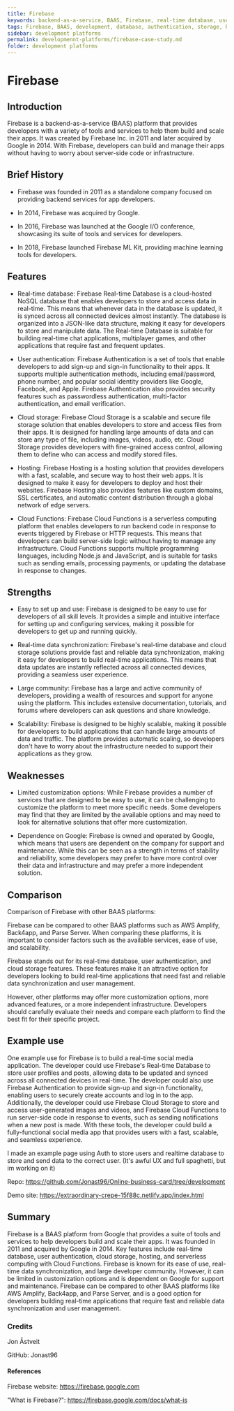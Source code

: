 ```yaml
---
title: Firebase
keywords: backend-as-a-service, BAAS, Firebase, real-time database, user authentication, cloud storage, hosting, cloud functions
tags: Firebase, BAAS, development, database, authentication, storage, hosting, cloud functions
sidebar: development platforms
permalink: developmennt-platforms/firebase-case-study.md
folder: development platforms
---
```



# Firebase


## Introduction

Firebase is a backend-as-a-service (BAAS) platform that provides developers with a variety of tools and services to help them build and scale their apps. It was created by Firebase Inc. in 2011 and later acquired by Google in 2014. With Firebase, developers can build and manage their apps without having to worry about server-side code or infrastructure.


## Brief History
* Firebase was founded in 2011 as a standalone company focused on providing backend services for app developers.

* In 2014, Firebase was acquired by Google.

* In 2016, Firebase was launched at the Google I/O conference, showcasing its suite of tools and services for developers.

* In 2018, Firebase launched Firebase ML Kit, providing machine learning tools for developers.




## Features
* Real-time database: Firebase Real-time Database is a cloud-hosted NoSQL database that enables developers to store and access data in real-time. This means that whenever data in the database is updated, it is synced across all connected devices almost instantly. The database is organized into a JSON-like data structure, making it easy for developers to store and manipulate data. The Real-time Database is suitable for building real-time chat applications, multiplayer games, and other applications that require fast and frequent updates.

* User authentication: Firebase Authentication is a set of tools that enable developers to add sign-up and sign-in functionality to their apps. It supports multiple authentication methods, including email/password, phone number, and popular social identity providers like Google, Facebook, and Apple. Firebase Authentication also provides security features such as passwordless authentication, multi-factor authentication, and email verification.

* Cloud storage: Firebase Cloud Storage is a scalable and secure file storage solution that enables developers to store and access files from their apps. It is designed for handling large amounts of data and can store any type of file, including images, videos, audio, etc. Cloud Storage provides developers with fine-grained access control, allowing them to define who can access and modify stored files.

* Hosting: Firebase Hosting is a hosting solution that provides developers with a fast, scalable, and secure way to host their web apps. It is designed to make it easy for developers to deploy and host their websites. Firebase Hosting also provides features like custom domains, SSL certificates, and automatic content distribution through a global network of edge servers.

* Cloud Functions: Firebase Cloud Functions is a serverless computing platform that enables developers to run backend code in response to events triggered by Firebase or HTTP requests. This means that developers can build server-side logic without having to manage any infrastructure. Cloud Functions supports multiple programming languages, including Node.js and JavaScript, and is suitable for tasks such as sending emails, processing payments, or updating the database in response to changes.


## Strengths

* Easy to set up and use: Firebase is designed to be easy to use for developers of all skill levels. It provides a simple and intuitive interface for setting up and configuring services, making it possible for developers to get up and running quickly.

* Real-time data synchronization: Firebase's real-time database and cloud storage solutions provide fast and reliable data synchronization, making it easy for developers to build real-time applications. This means that data updates are instantly reflected across all connected devices, providing a seamless user experience.

* Large community: Firebase has a large and active community of developers, providing a wealth of resources and support for anyone using the platform. This includes extensive documentation, tutorials, and forums where developers can ask questions and share knowledge.

* Scalability: Firebase is designed to be highly scalable, making it possible for developers to build applications that can handle large amounts of data and traffic. The platform provides automatic scaling, so developers don't have to worry about the infrastructure needed to support their applications as they grow.


## Weaknesses

* Limited customization options: While Firebase provides a number of services that are designed to be easy to use, it can be challenging to customize the platform to meet more specific needs. Some developers may find that they are limited by the available options and may need to look for alternative solutions that offer more customization.

* Dependence on Google: Firebase is owned and operated by Google, which means that users are dependent on the company for support and maintenance. While this can be seen as a strength in terms of stability and reliability, some developers may prefer to have more control over their data and infrastructure and may prefer a more independent solution.

## Comparison
Comparison of Firebase with other BAAS platforms:

Firebase can be compared to other BAAS platforms such as AWS Amplify, Back4app, and Parse Server. When comparing these platforms, it is important to consider factors such as the available services, ease of use, and scalability.

Firebase stands out for its real-time database, user authentication, and cloud storage features. These features make it an attractive option for developers looking to build real-time applications that need fast and reliable data synchronization and user management.

However, other platforms may offer more customization options, more advanced features, or a more independent infrastructure. Developers should carefully evaluate their needs and compare each platform to find the best fit for their specific project.

## Example use
One example use for Firebase is to build a real-time social media application. The developer could use Firebase's Real-time Database to store user profiles and posts, allowing data to be updated and synced across all connected devices in real-time. The developer could also use Firebase Authentication to provide sign-up and sign-in functionality, enabling users to securely create accounts and log in to the app. Additionally, the developer could use Firebase Cloud Storage to store and access user-generated images and videos, and Firebase Cloud Functions to run server-side code in response to events, such as sending notifications when a new post is made. With these tools, the developer could build a fully-functional social media app that provides users with a fast, scalable, and seamless experience.

I made an example page using Auth to store users and realtime database to store and send data to the correct user. (It's awful UX and full spaghetti, but im working on it)

Repo: https://github.com/Jonast96/Online-business-card/tree/development

Demo site: https://extraordinary-crepe-15f88c.netlify.app/index.html 

## Summary
Firebase is a BAAS platform from Google that provides a suite of tools and services to help developers build and scale their apps. It was founded in 2011 and acquired by Google in 2014. Key features include real-time database, user authentication, cloud storage, hosting, and serverless computing with Cloud Functions. Firebase is known for its ease of use, real-time data synchronization, and large developer community. However, it can be limited in customization options and is dependent on Google for support and maintenance. Firebase can be compared to other BAAS platforms like AWS Amplify, Back4app, and Parse Server, and is a good option for developers building real-time applications that require fast and reliable data synchronization and user management.

### Credits
Jon Åstveit 

GitHub: Jonast96

#### References
Firebase website: https://firebase.google.com

"What is Firebase?": https://firebase.google.com/docs/what-is
